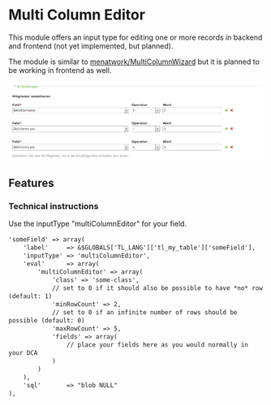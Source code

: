 # Multi Column Editor

This module offers an input type for editing one or more records in backend and frontend (not yet implemented, but planned).

The module is similar to [menatwork/MultiColumnWizard](https://github.com/menatwork/MultiColumnWizard) but it is planned to be working in frontend as well.

![alt text](./docs/screenshot.png "Demo in the backend")

## Features

### Technical instructions

Use the inputType "multiColumnEditor" for your field.

```
'someField' => array(
    'label'     => &$GLOBALS['TL_LANG']['tl_my_table']['someField'],
    'inputType' => 'multiColumnEditor',
    'eval'      => array(
        'multiColumnEditor' => array(
            'class' => 'some-class',
            // set to 0 if it should also be possible to have *no* row (default: 1)
            'minRowCount' => 2,
            // set to 0 if an infinite number of rows should be possible (default: 0)
            'maxRowCount' => 5,
            'fields' => array(
                // place your fields here as you would normally in your DCA
            )
        )
    ),
    'sql'       => "blob NULL"
),
```